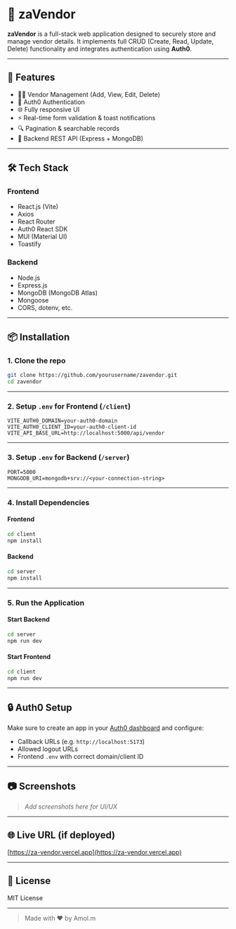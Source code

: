 # 🧾 zaVendor

**zaVendor** is a full-stack web application designed to securely store and manage vendor details. It implements full CRUD (Create, Read, Update, Delete) functionality and integrates authentication using **Auth0**.

---

## 🚀 Features

- 🧑‍💼 Vendor Management (Add, View, Edit, Delete)
- 🔐 Auth0 Authentication
- 🌐 Fully responsive UI
- ⚡ Real-time form validation & toast notifications
- 🔍 Pagination & searchable records
- 🔄 Backend REST API (Express + MongoDB)

---

## 🛠️ Tech Stack

### Frontend
- React.js (Vite)
- Axios
- React Router
- Auth0 React SDK
- MUI (Material UI)
- Toastify

### Backend
- Node.js
- Express.js
- MongoDB (MongoDB Atlas)
- Mongoose
- CORS, dotenv, etc.

---

## 📦 Installation

### 1. Clone the repo

```bash
git clone https://github.com/yourusername/zavendor.git
cd zavendor
```

---

### 2. Setup `.env` for Frontend (`/client`)

```env
VITE_AUTH0_DOMAIN=your-auth0-domain
VITE_AUTH0_CLIENT_ID=your-auth0-client-id
VITE_API_BASE_URL=http://localhost:5000/api/vendor
```

---

### 3. Setup `.env` for Backend (`/server`)

```env
PORT=5000
MONGODB_URI=mongodb+srv://<your-connection-string>
```

---

### 4. Install Dependencies

#### Frontend

```bash
cd client
npm install
```

#### Backend

```bash
cd server
npm install
```

---

### 5. Run the Application

#### Start Backend

```bash
cd server
npm run dev
```

#### Start Frontend

```bash
cd client
npm run dev
```

---

## 🔒 Auth0 Setup

Make sure to create an app in your [Auth0 dashboard](https://auth0.com/) and configure:

- Callback URLs (e.g. `http://localhost:5173`)
- Allowed logout URLs
- Frontend `.env` with correct domain/client ID

---

## 📷 Screenshots

> _Add screenshots here for UI/UX_

---

## 🌐 Live URL (if deployed)

[https://za-vendor.vercel.app](https://za-vendor.vercel.app)

---

## 📄 License

MIT License

---

> Made with ❤️ by Amol.m
